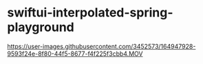 # swiftui-interpolated-spring-playground

https://user-images.githubusercontent.com/3452573/164947928-9593f24e-8f80-44f5-8677-f4f225f3cbb4.MOV
